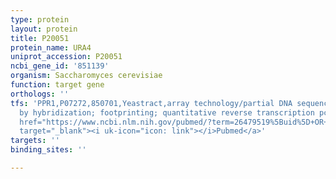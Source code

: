 ```yaml
---
type: protein
layout: protein
title: P20051
protein_name: URA4
uniprot_accession: P20051
ncbi_gene_id: '851139'
organism: Saccharomyces cerevisiae
function: target gene
orthologs: ''
tfs: 'PPR1,P07272,850701,Yeastract,array technology/partial DNA sequence identification
  by hybridization; footprinting; quantitative reverse transcription pcr,&ensp;<a
  href="https://www.ncbi.nlm.nih.gov/pubmed/?term=26479519%5Buid%5D+OR+2204810%5Buid%5D+OR+20385592%5Buid%5D+OR+24170807%5Buid%5D"
  target="_blank"><i uk-icon="icon: link"></i>Pubmed</a>'
targets: ''
binding_sites: ''

---
```

